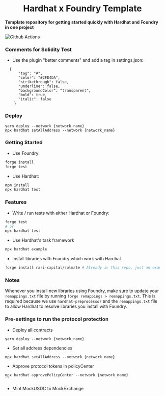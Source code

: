 # <h1 align="center"> Hardhat x Foundry Template </h1>

**Template repository for getting started quickly with Hardhat and Foundry in one project**

![Github Actions](https://github.com/devanonon/hardhat-foundry-template/workflows/test/badge.svg)

### Comments for Solidity Test

- Use the plugin "better comments" and add a tag in settings.json:

```
  {
      "tag": "#",
      "color": "#2FD4DA",
      "strikethrough": false,
      "underline": false,
      "backgroundColor": "transparent",
      "bold": true,
      "italic": false
    }

```

### Deploy

```
yarn deploy --network {network_name}
npx hardhat setAllAddress --network {network_name}
```

### Getting Started

- Use Foundry:

```bash
forge install
forge test
```

- Use Hardhat:

```bash
npm install
npx hardhat test
```

### Features

- Write / run tests with either Hardhat or Foundry:

```bash
forge test
# or
npx hardhat test
```

- Use Hardhat's task framework

```bash
npx hardhat example
```

- Install libraries with Foundry which work with Hardhat.

```bash
forge install rari-capital/solmate # Already in this repo, just an example
```

### Notes

Whenever you install new libraries using Foundry, make sure to update your `remappings.txt` file by running `forge remappings > remappings.txt`. This is required because we use `hardhat-preprocessor` and the `remappings.txt` file to allow Hardhat to resolve libraries you install with Foundry.

### Pre-settings to run the protocol protection

- Deploy all contracts

```
yarn deploy --network {network_name}
```

- Set all address dependencies

```
npx hardhat setAllAddress --network {network_name}
```

- Approve protocol tokens in policyCenter

```
npx hardhat approvePolicyCenter --network {network_name}
``
```

- Mint MockUSDC to MockExchange
